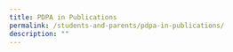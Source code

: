 ```yaml
---
title: PDPA in Publications
permalink: /students-and-parents/pdpa-in-publications/
description: ""
---
```


